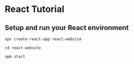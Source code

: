 # React Tutorial

## Setup and run your React environment

```
npx create-react-app react-website

cd react-website

npm start

```